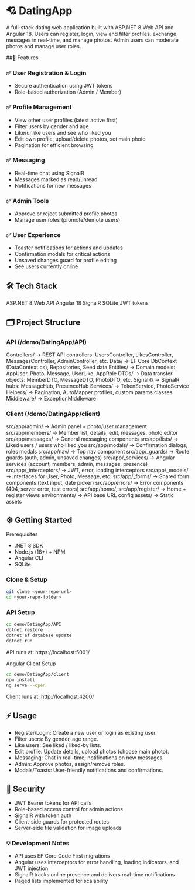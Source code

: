 # 💘 DatingApp

A full-stack dating web application built with ASP.NET 8 Web API and Angular 18. Users can register, login, view and filter profiles, exchange messages in real-time, and manage photos. Admin users can moderate photos and manage user roles.

##🚀 Features
### ✅ User Registration & Login
- Secure authentication using JWT tokens
- Role-based authorization (Admin / Member)

### ✅ Profile Management
- View other user profiles (latest active first)
- Filter users by gender and age
- Like/unlike users and see who liked you
- Edit own profile, upload/delete photos, set main photo
- Pagination for efficient browsing

### ✅ Messaging
- Real-time chat using SignalR
- Messages marked as read/unread
- Notifications for new messages

### ✅ Admin Tools
- Approve or reject submitted profile photos
- Manage user roles (promote/demote users)

### ✅ User Experience
- Toaster notifications for actions and updates
- Confirmation modals for critical actions
- Unsaved changes guard for profile editing
- See users currently online

## 🛠 Tech Stack
ASP.NET 8 Web API	Angular 18	SignalR	SQLite	JWT tokens

##  🗂 Project Structure
### API (/demo/DatingApp/API)
Controllers/ → REST API controllers: UsersController, LikesController, MessagesController, AdminController, etc.
Data/ → EF Core DbContext (DataContext.cs), Repositories, Seed data
Entities/ → Domain models: AppUser, Photo, Message, UserLike, AppRole
DTOs/ → Data transfer objects: MemberDTO, MessageDTO, PhotoDTO, etc.
SignalR/ → SignalR hubs: MessageHub, PresenceHub
Services/ → TokenService, PhotoService
Helpers/ → Pagination, AutoMapper profiles, custom params classes
Middleware/ → ExceptionMiddleware

### Client (/demo/DatingApp/client)
src/app/admin/ → Admin panel + photo/user management
src/app/members/ → Member list, details, edit, messages, photo editor
src/app/messages/ → General messaging components
src/app/lists/ → Liked users / users who liked you
src/app/modals/ → Confirmation dialogs, roles modals
src/app/nav/ → Top nav component
src/app/_guards/ → Route guards (auth, admin, unsaved changes)
src/app/_services/ → Angular services (account, members, admin, messages, presence)
src/app/_interceptors/ → JWT, error, loading interceptors
src/app/_models/ → Interfaces for User, Photo, Message, etc.
src/app/_forms/ → Shared form components (text input, date picker)
src/app/errors/ → Error components (404, server error, test errors)
src/app/home/, src/app/register/ → Home + register views
environments/ → API base URL config
assets/ → Static assets

## ⚙ Getting Started
Prerequisites
- .NET 8 SDK
- Node.js (18+) + NPM
- Angular CLI
- SQLite

### Clone & Setup
```bash
git clone <your-repo-url>
cd <your-repo-folder>
```

### API Setup
```bash
cd demo/DatingApp/API
dotnet restore
dotnet ef database update
dotnet run
```
API runs at: https://localhost:5001/

Angular Client Setup

```bash
cd demo/DatingApp/client
npm install
ng serve --open
```
Client runs at: http://localhost:4200/

## ⚡ Usage
- Register/Login: Create a new user or login as existing user.
- Filter users: By gender, age range.
- Like users: See liked / liked-by lists.
- Edit profile: Update details, upload photos (choose main photo).
- Messaging: Chat in real-time; notifications on new messages.
- Admin: Approve photos, assign/remove roles.
- Modals/Toasts: User-friendly notifications and confirmations.

## 🔐 Security
- JWT Bearer tokens for API calls
- Role-based access control for admin actions
- SignalR with token auth
- Client-side guards for protected routes
- Server-side file validation for image uploads

### 💡 Development Notes
- API uses EF Core Code First migrations
- Angular uses interceptors for error handling, loading indicators, and JWT injection
- SignalR tracks online presence and delivers real-time notifications
- Paged lists implemented for scalability
